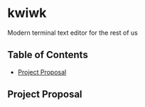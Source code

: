 # kwiwk
Modern terminal text editor for the rest of us

## Table of Contents
- [Project Proposal](#project-proposal)

## Project Proposal
